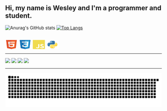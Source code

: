 ## Hi, my name is Wesley and I'm a programmer and student.
![Anurag's GitHub
stats](https://github-readme-stats.vercel.app/api?username=WesleyMAraujo&show_icons=true&theme=radical)
[![Top
Langs](https://github-readme-stats.vercel.app/api/top-langs/?username=WesleyMAraujo&show_icons=true&theme=radical&exclude_repo=github-readme-stats,anuraghazra.github.io)](https://github.com/anuraghazra/github-readme-stats)

<div style="display: inline_block"><br>
  <img align="center" alt="Rafa-HTML" height="30" width="40" src="https://raw.githubusercontent.com/devicons/devicon/master/icons/html5/html5-original.svg">
  <img align="center" alt="Rafa-CSS" height="30" width="40" src="https://raw.githubusercontent.com/devicons/devicon/master/icons/css3/css3-original.svg">
  <img align="center" alt="Rafa-Js" height="30" width="40" src="https://raw.githubusercontent.com/devicons/devicon/master/icons/javascript/javascript-plain.svg">
  <img align="center" alt="Rafa-Python" height="30" width="40" src="https://raw.githubusercontent.com/devicons/devicon/master/icons/python/python-original.svg">
</div>
<hr>
<div>
    <a href="https://www.instagram.com/wesleymonteirodearaujo/" target="_blank"><img
            src="https://img.shields.io/badge/-Instagram-%23E4405F?style=for-the-badge&logo=instagram&logoColor=white"
            target="_blank"></a>
    <a href="https://discord.gg/wagxzStdcR" target="_blank"><img
            src="https://img.shields.io/badge/Discord-7289DA?style=for-the-badge&logo=discord&logoColor=white"
            target="_blank"></a>
    <a href="mailto:wesleymonteirodearaujo@gmail.com"><img
            src="https://img.shields.io/badge/-Gmail-%23333?style=for-the-badge&logo=gmail&logoColor=white"
            target="_blank"></a>
    <a href="https://www.linkedin.com/in/wesley-monteiro-de-araujo-427a91230/" target="_blank"><img
            src="https://img.shields.io/badge/-LinkedIn-%230077B5?style=for-the-badge&logo=linkedin&logoColor=white"
            target="_blank"></a>
  <hr>
  <img src=" https://github.com/brunopaiva1/brunopaiva1/blob/output/github-contribution-grid-snake.svg" alt="">
</div>


